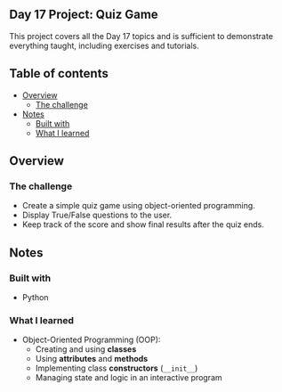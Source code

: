 ## Day 17 Project: Quiz Game

This project covers all the Day 17 topics and is sufficient to demonstrate everything taught, including exercises and tutorials.

## Table of contents

- [Overview](#overview)  
  - [The challenge](#the-challenge)  
- [Notes](#notes)  
  - [Built with](#built-with)  
  - [What I learned](#what-i-learned)  

## Overview

### The challenge

- Create a simple quiz game using object-oriented programming.
- Display True/False questions to the user.
- Keep track of the score and show final results after the quiz ends.


## Notes

### Built with

- Python

### What I learned

- Object-Oriented Programming (OOP):
  - Creating and using **classes**
  - Using **attributes** and **methods**
  - Implementing class **constructors** (`__init__`)
  - Managing state and logic in an interactive program
